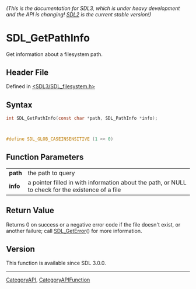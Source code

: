 ###### (This is the documentation for SDL3, which is under heavy development and the API is changing! [SDL2](https://wiki.libsdl.org/SDL2/) is the current stable version!)
# SDL_GetPathInfo

Get information about a filesystem path.

## Header File

Defined in [<SDL3/SDL_filesystem.h>](https://github.com/libsdl-org/SDL/blob/main/include/SDL3/SDL_filesystem.h)

## Syntax

```c
int SDL_GetPathInfo(const char *path, SDL_PathInfo *info);



#define SDL_GLOB_CASEINSENSITIVE (1 << 0)
```

## Function Parameters

|              |                                                                                                   |
| ------------ | ------------------------------------------------------------------------------------------------- |
| **path**     | the path to query                                                                                 |
| **info**     | a pointer filled in with information about the path, or NULL to check for the existence of a file |

## Return Value

Returns 0 on success or a negative error code if the file doesn't exist, or
another failure; call [SDL_GetError](SDL_GetError)() for more information.

## Version

This function is available since SDL 3.0.0.

----
[CategoryAPI](CategoryAPI), [CategoryAPIFunction](CategoryAPIFunction)

